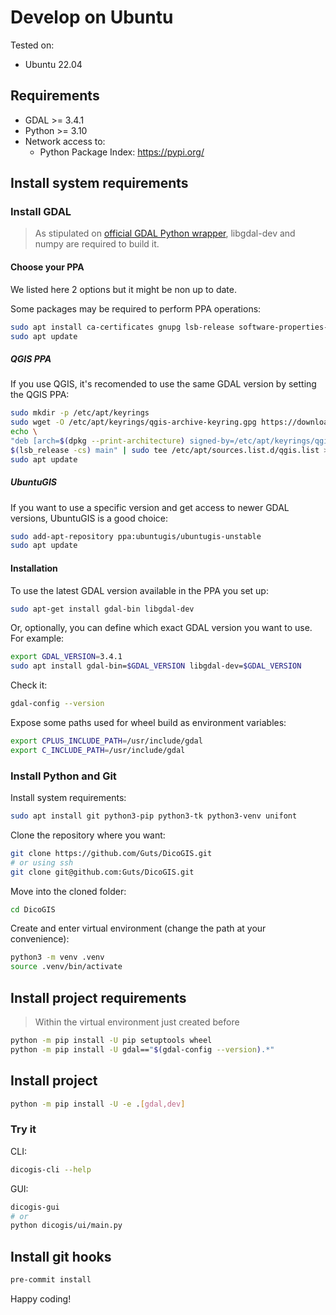 # Develop on Ubuntu

Tested on:

- Ubuntu 22.04

## Requirements

- GDAL >= 3.4.1
- Python >= 3.10
- Network access to:
    - Python Package Index: <https://pypi.org/>

## Install system requirements

### Install GDAL

> As stipulated on [official GDAL Python wrapper](https://pypi.org/project/GDAL/), libgdal-dev and numpy are required to build it.

#### Choose your PPA

We listed here 2 options but it might be non up to date.

Some packages may be required to perform PPA operations:

```sh
sudo apt install ca-certificates gnupg lsb-release software-properties-common
sudo apt update
```

##### QGIS PPA

If you use QGIS, it's recomended to use the same GDAL version by setting the QGIS PPA:

```sh
sudo mkdir -p /etc/apt/keyrings
sudo wget -O /etc/apt/keyrings/qgis-archive-keyring.gpg https://download.qgis.org/downloads/qgis-archive-keyring.gpg
echo \
"deb [arch=$(dpkg --print-architecture) signed-by=/etc/apt/keyrings/qgis-archive-keyring.gpg] https://qgis.org/ubuntu-ltr \
$(lsb_release -cs) main" | sudo tee /etc/apt/sources.list.d/qgis.list > /dev/null
sudo apt update
```

##### UbuntuGIS

If you want to use a specific version and get access to newer GDAL versions, UbuntuGIS is a good choice:

```sh
sudo add-apt-repository ppa:ubuntugis/ubuntugis-unstable
sudo apt update
```

#### Installation

To use the latest GDAL version available in the PPA you set up:

```sh
sudo apt-get install gdal-bin libgdal-dev
```

Or, optionally, you can define which exact GDAL version you want to use. For example:

```sh
export GDAL_VERSION=3.4.1
sudo apt install gdal-bin=$GDAL_VERSION libgdal-dev=$GDAL_VERSION
```

Check it:

```sh
gdal-config --version
```

Expose some paths used for wheel build as environment variables:

```sh
export CPLUS_INCLUDE_PATH=/usr/include/gdal
export C_INCLUDE_PATH=/usr/include/gdal
```

### Install Python and Git

Install system requirements:

```sh
sudo apt install git python3-pip python3-tk python3-venv unifont
```

Clone the repository where you want:

```sh
git clone https://github.com/Guts/DicoGIS.git
# or using ssh
git clone git@github.com:Guts/DicoGIS.git
```

Move into the cloned folder:

```sh
cd DicoGIS
```

Create and enter virtual environment (change the path at your convenience):

```sh
python3 -m venv .venv
source .venv/bin/activate
```

## Install project requirements

> Within the virtual environment just created before

```sh
python -m pip install -U pip setuptools wheel
python -m pip install -U gdal=="$(gdal-config --version).*"
```

## Install project

```sh
python -m pip install -U -e .[gdal,dev]
```

### Try it

CLI:

```sh
dicogis-cli --help
```

GUI:

```sh
dicogis-gui
# or
python dicogis/ui/main.py
```

## Install git hooks

```sh
pre-commit install
```

Happy coding!
